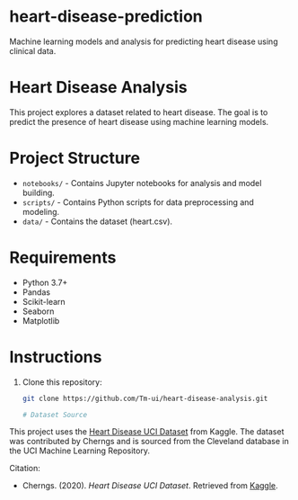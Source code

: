 # heart-disease-prediction
Machine learning models and analysis for predicting heart disease using clinical data.
# Heart Disease Analysis

This project explores a dataset related to heart disease. The goal is to predict the presence of heart disease using machine learning models.

# Project Structure
- `notebooks/` - Contains Jupyter notebooks for analysis and model building.
- `scripts/` - Contains Python scripts for data preprocessing and modeling.
- `data/` - Contains the dataset (heart.csv).

# Requirements
- Python 3.7+
- Pandas
- Scikit-learn
- Seaborn
- Matplotlib

# Instructions
1. Clone this repository:
   ```bash
   git clone https://github.com/Tm-ui/heart-disease-analysis.git

   # Dataset Source

This project uses the [Heart Disease UCI Dataset](https://www.kaggle.com/datasets/cherngs/heart-disease-cleveland-uci) from Kaggle. The dataset was contributed by Cherngs and is sourced from the Cleveland database in the UCI Machine Learning Repository.

Citation:
- Cherngs. (2020). *Heart Disease UCI Dataset*. Retrieved from [Kaggle](https://www.kaggle.com/datasets/cherngs/heart-disease-cleveland-uci).

